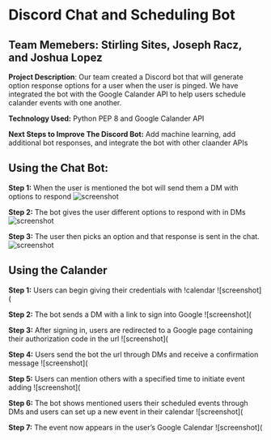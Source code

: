 # Discord Chat and Scheduling Bot
## Team Memebers: Stirling Sites, Joseph Racz, and Joshua Lopez
**Project Description**: Our team created a Discord bot that will generate option response options for a user when the user is pinged. We have integrated the bot with the Google Calander API to help users schedule calander events with one another.

**Technology Used:** Python PEP 8 and Google Calander API

**Next Steps to Improve The Discord Bot:** Add machine learning, add additional bot responses, and integrate the bot with other claander APIs

## Using the Chat Bot:

**Step 1:** When the user is mentioned the bot will send them a DM with options to respond
![screenshot](https://github.com/stirlingsites/Discord-ChatBot/blob/main/ChatBot1.png)

**Step 2:** The bot gives the user different options to respond with in DMs
![screenshot](https://github.com/stirlingsites/Discord-ChatBot/blob/main/ChatBot2.png)

**Step 3:** The user then picks an option and that response is sent in the chat.
![screenshot](https://github.com/stirlingsites/Discord-ChatBot/blob/main/ChatBot3.png)

## Using the Calander

**Step 1:** Users can begin giving their credentials with !calendar
![screenshot](

**Step 2:** The bot sends a DM with a link to sign into Google
![screenshot](

**Step 3:** After signing in, users are redirected to a Google page containing their authorization code in the url
![screenshot](

**Step 4:** Users send the bot the url through DMs and receive a confirmation message
![screenshot](

**Step 5:** Users can mention others with a specified time to initiate event adding
![screenshot](

**Step 6:** The bot shows mentioned users their scheduled events through DMs and users can set up a new event in their calendar
![screenshot](

**Step 7:** The event now appears in the user’s Google Calendar
![screenshot](
